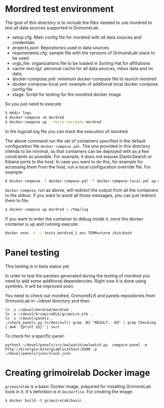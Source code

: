 # Mordred test environment

The goal of this directory is to include the files needed to
use mordred to test all data sources supported in GrimoireLab.

* setup.cfg: Main config file for mordred with all data sources and credentials
* projects.json: Repositories used in data sources
* requirements.cfg: sample file with the versions of GrimoireLab stack to be used
* orgs_file: organizations file to be loaded in Sorting Hat for affiliations
* cache-test.tgz: perceval cache for all data sources, mbox data and irc data.
* docker-compose.yml: minimum docker compose file to launch mordred
* docker-compose-local.yml: example of additional local docker compose config file
* stage: Script for testing for the mordred docker image

So you just need to execute:

```bash
$ mkdir logs
$ docker-compose rm mordred
$ docker-compose up --force-recreate mordred
```

In the logs/all.log file you can track the execution of mordred.

The above command run the set of containers specified in the default
configuration file `docker-compose.yml`.
The one provided in this directory intends to be minimal,
so that containers can be deployed with as a few constraints as possible.
For example, it does not expose ElasticSearch or Kibana ports to the host.
In case you want to do this, for example for accessing them from the host,
run a local configuration override file. For example:

```bash
$ docker-compose -f docker-compose.yml -f docker-compose-local.yml up mordred
```

`docker-compose`, run as above, will redirect the output from all
the containers to the stdout.
If you want to avoid all those messages, you can just redirect them to file:

```bash
$ docker-compose up mordred > /tmp/log
```

If you want to enter the container to debug inside it, once the docker container
is up and running execute:

```bash
docker exec -t -i tests_mordred_1 env TERM=xterm /bin/bash
```

# Panel testing

This testing is in beta status yet.

In order to test the paneles generated during the testing of mordred you need to add some additional dependencies. Right now it is done using symlinks. It will be improved soon.

You need to check out mordred, GrimoireELK and panels repositories from GrimoireLab in ~/devel directory and then:

```
ln -s ~/devel/mordred/mordred .
ln -s ~/devel/GrimoireELK/grimoire_elk .
ln -s ~/devel/panels .
./check_panels.py 2>/dev/null| grep -B2 "RESULT:  KO" | grep Checking | awk '{print $2}' | sort
```

To check for a specific panel:

```
python3 ~/devel/panels/src/owlwatch/owlwatch.py  compare-panel -e http://bitergia:bitergia@localhost:9200 -p ~/devel/panels/json/slack.json
```

# Creating grimoirelab Docker image

`grimoirelab` is a basic Docker image, prepared for installing GrimoireLab
tools in it. It's definition is in `Dockerfile`.
For creating the image:

```
$ docker build -t grimoirelab/basic .
```
